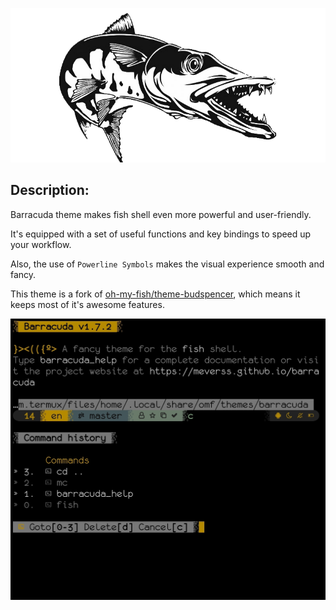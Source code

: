 ![logo](images/logo.png)

## Description:

Barracuda theme makes fish shell even more powerful and user-friendly.

It's equipped with a set of useful functions and key bindings to speed up your workflow.

Also, the use of `Powerline Symbols` makes the visual experience smooth and fancy.

This theme is a fork of [oh-my-fish/theme-budspencer](https://github.com/oh-my-fish/theme-budspencer), which means it keeps most of it's awesome features.

![screenshot](images/screenshot.jpg)